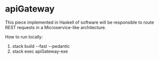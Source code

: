 # apiGateway
This piece implemented in Haskell of software will be responsible to route REST requests in a Microservice-like architecture.

How to run locally:
1. stack build --fast --pedantic
2. stack exec apiGateway-exe